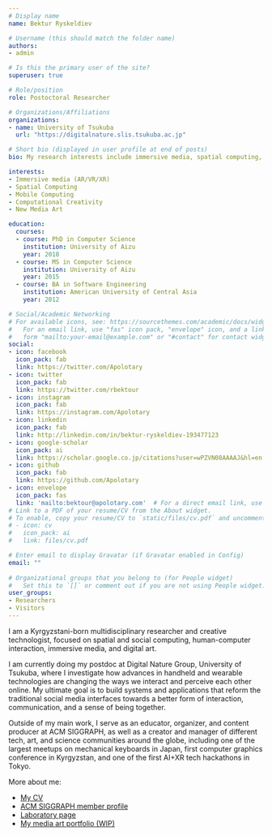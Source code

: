 ```yaml
---
# Display name
name: Bektur Ryskeldiev

# Username (this should match the folder name)
authors:
- admin

# Is this the primary user of the site?
superuser: true

# Role/position
role: Postoctoral Researcher

# Organizations/Affiliations
organizations:
- name: University of Tsukuba
  url: "https://digitalnature.slis.tsukuba.ac.jp"

# Short bio (displayed in user profile at end of posts)
bio: My research interests include immersive media, spatial computing, and new media art.

interests:
- Immersive media (AR/VR/XR)
- Spatial Computing
- Mobile Computing
- Computational Creativity
- New Media Art

education:
  courses:
  - course: PhD in Computer Science
    institution: University of Aizu
    year: 2018
  - course: MS in Computer Science
    institution: University of Aizu
    year: 2015
  - course: BA in Software Engineering
    institution: American University of Central Asia
    year: 2012

# Social/Academic Networking
# For available icons, see: https://sourcethemes.com/academic/docs/widgets/#icons
#   For an email link, use "fas" icon pack, "envelope" icon, and a link in the
#   form "mailto:your-email@example.com" or "#contact" for contact widget.
social:
- icon: facebook
  icon_pack: fab
  link: https://twitter.com/Apolotary
- icon: twitter
  icon_pack: fab
  link: https://twitter.com/rbektour
- icon: instagram
  icon_pack: fab
  link: https://instagram.com/Apolotary
- icon: linkedin
  icon_pack: fab
  link: http://linkedin.com/in/bektur-ryskeldiev-193477123
- icon: google-scholar
  icon_pack: ai
  link: https://scholar.google.co.jp/citations?user=wPZVN08AAAAJ&hl=en
- icon: github
  icon_pack: fab
  link: https://github.com/Apolotary
- icon: envelope
  icon_pack: fas
  link: 'mailto:bektour@apolotary.com'  # For a direct email link, use "mailto:test@example.org".
# Link to a PDF of your resume/CV from the About widget.
# To enable, copy your resume/CV to `static/files/cv.pdf` and uncomment the lines below.  
# - icon: cv
#   icon_pack: ai
#   link: files/cv.pdf

# Enter email to display Gravatar (if Gravatar enabled in Config)
email: ""
  
# Organizational groups that you belong to (for People widget)
#   Set this to `[]` or comment out if you are not using People widget.  
user_groups:
- Researchers
- Visitors
---
```


I am a Kyrgyzstani-born multidisciplinary researcher and creative technologist, focused on spatial and social computing, human-computer interaction, immersive media, and digital art. 

I am currently doing my postdoc at Digital Nature Group, University of Tsukuba, where I investigate how advances in handheld and wearable technologies are changing the ways we interact and perceive each other online. My ultimate goal is to build systems and applications that reform the traditional social media interfaces towards a better form of interaction, communication, and a sense of being together. 

Outside of my main work, I serve as an educator, organizer, and content producer at ACM SIGGRAPH, as well as a creator and manager of different tech, art, and science communities around the globe, including one of the largest meetups on mechanical keyboards in Japan, first computer graphics conference in Kyrgyzstan, and one of the first AI+XR tech hackathons in Tokyo.

More about me:

* [My CV](https://drive.google.com/file/d/0B8sCNsXuv-inaTZjVW5jYWVyMTQ/view?usp=sharing)
* [ACM SIGGRAPH member profile](https://www.siggraph.org/discover/inspiration/member-profiles/bektur-ryskeldiev)
* [Laboratory page](https://digitalnature.slis.tsukuba.ac.jp/2018/03/bektur-ryskeldiev/)
* [My media art portfolio (WIP)](http://ysrgbt.work)

